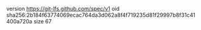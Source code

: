 version https://git-lfs.github.com/spec/v1
oid sha256:2b184f63774069ecac764da3d062a8f4f719235d81f29997b8f31c41400a720a
size 67
